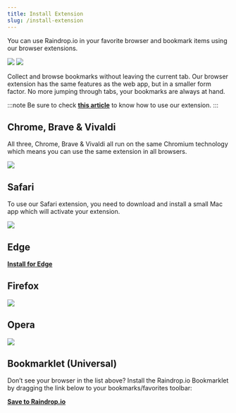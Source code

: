 ```yaml
---
title: Install Extension
slug: /install-extension
---
```


You can use Raindrop.io in your favorite browser and bookmark items using our browser extensions.

<div className='carousel'>

![](clipper.jpg)
![](mini_app.jpg)

</div>

Collect and browse bookmarks without leaving the current tab. Our browser extension has the same features as the web app, but in a smaller form factor.
No more jumping through tabs, your bookmarks are always at hand.

:::note
Be sure to check [**this article**](../../using/browser-extension/index.md) to know how to use our extension.
:::

## Chrome, Brave & Vivaldi

All three, Chrome, Brave & Vivaldi all run on the same Chromium technology which means you can use the same extension in all browsers.

<p><a href="https://raindrop.io/r/extension/chrome">
    <img src={require('./chrome.png').default} style={{maxHeight:50}} />
</a></p>

## Safari

To use our Safari extension, you need to download and install a small Mac app which will activate your extension.

[![](mac.svg)](https://raindrop.io/r/extension/safari)

## Edge

[**Install for Edge**](https://raindrop.io/r/extension/edge)

## Firefox

[![](firefox.png)](https://raindrop.io/r/extension/firefox)

## Opera

<p><a href="https://raindrop.io/r/extension/opera">
    <img src={require('./opera.png').default} style={{maxHeight:58}} />
</a></p>

## Bookmarklet (Universal)

Don’t see your browser in the list above? Install the Raindrop.io Bookmarklet by dragging the link below to your bookmarks/favorites toolbar:

<p>
    <a href='javascript:(function()%7Bvar rspW%3D450%2CrspH%3D600%2CrspL%3DparseInt((screen.width%2F2)-(rspW%2F2))%2CrspT%3DparseInt((screen.height%2F2)-(rspH%2F2))%3Bwindow.open("https%3A%2F%2Fapp.raindrop.io%2Fadd%3Flink%3D"%2BencodeURIComponent(window.location.href)%2B"%26title%3D"%2BencodeURIComponent(document.title)%2C"raindrop-save"%2C"width%3D"%2BrspW%2B"%2Cheight%3D"%2BrspH%2B"%2Cresizable%3Dyes%2Cscrollbars%3Dyes%2Cstatus%3Dfalse%2Clocation%3Dfalse%2Ctoolbar%3Dfalse%2Cleft%3D"%2BrspL%2B"%2Ctop%3D"%2BrspT)%7D)()'>
        <b>Save to Raindrop.io</b>
    </a>
</p>
